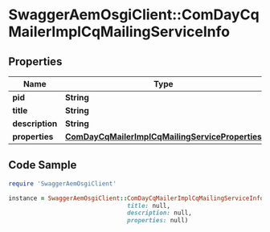 # SwaggerAemOsgiClient::ComDayCqMailerImplCqMailingServiceInfo

## Properties

Name | Type | Description | Notes
------------ | ------------- | ------------- | -------------
**pid** | **String** |  | [optional] 
**title** | **String** |  | [optional] 
**description** | **String** |  | [optional] 
**properties** | [**ComDayCqMailerImplCqMailingServiceProperties**](ComDayCqMailerImplCqMailingServiceProperties.md) |  | [optional] 

## Code Sample

```ruby
require 'SwaggerAemOsgiClient'

instance = SwaggerAemOsgiClient::ComDayCqMailerImplCqMailingServiceInfo.new(pid: null,
                                 title: null,
                                 description: null,
                                 properties: null)
```



